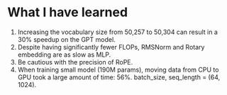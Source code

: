# What I have learned
1. Increasing the vocabulary size from 50,257 to 50,304 can result in a 30% speedup on the GPT model.
2. Despite having significantly fewer FLOPs, RMSNorm and Rotary embedding are as slow as MLP.
3. Be cautious with the precision of RoPE.
4. When training small model (190M params), moving data from CPU to GPU took a large amount of time: 56%. batch_size, seq_length = (64, 1024).     
